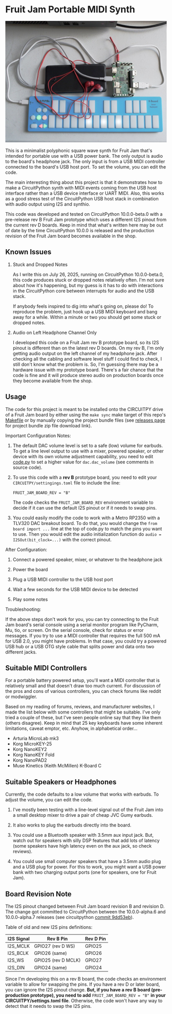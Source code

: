 <!-- SPDX-License-Identifier: MIT -->
<!-- SPDX-FileCopyrightText: Copyright 2025 Sam Blenny -->
# Fruit Jam Portable MIDI Synth

![photo of portable MIDI synth setup](fruit-jam-portable-midi-synth.jpeg)

This is a minimalist polyphonic square wave synth for Fruit Jam that's intended
for portable use with a USB power bank. The only output is audio to the board's
headphone jack. The only input is from a USB MIDI controller connected to the
board's USB host port. To set the volume, you can edit the code.

The main interesting thing about this project is that it demonstrates how to
make a CircuitPython synth with MIDI events coming from the USB host interface
rather than a USB device interface or UART MIDI. Also, this works as a good
stress test of the CircuitPython USB host stack in combination with audio
output using I2S and synthio.

This code was developed and tested on CircuitPython 10.0.0-beta.0 with a
pre-release rev B Fruit Jam prototype which uses a different I2S pinout from
the current rev D boards. Keep in mind that what's written here may be out of
date by the time CircuitPython 10.0.0 is released and the production revision
of the Fruit Jam board becomes available in the shop.


## Known Issues

1. Stuck and Dropped Notes

   As I write this on July 26, 2025, running on CircuitPython 10.0.0-beta.0,
   this code produces stuck or dropped notes relatively often. I'm not sure
   about how it's happening, but my guess is it has to do with interactions in
   the CircuitPython core between interrupts for audio and the USB stack.

   If anybody feels inspired to dig into what's going on, please do! To
   reproduce the problem, just hook up a USB MIDI keyboard and bang away for a
   while. Within a minute or two you should get some stuck or dropped notes.

2. Audio on Left Headphone Channel Only

   I developed this code on a Fruit Jam rev B prototype board, so its I2S
   pinout is different than on the latest rev D boards. On my rev B, I'm only
   getting audio output on the left channel of my headphone jack. After
   checking all the cabling and software level stuff I could find to check, I
   still don't know what the problem is. So, I'm guessing there may be a
   hardware issue with my prototype board. There's a fair chance that the code
   is fine and it will produce stereo audio on production boards once they
   become available from the shop.


## Usage

The code for this project is meant to be installed onto the CIRCUITPY drive of
a Fruit Jam board by either using the `make sync` make target of this repo's
[Makefile](Makefile) or by manually copying the project bundle files (see
[releases page](https://github.com/samblenny/fruit-jam-portable-midi-synth/releases)
for project bundle zip file download link).

Important Configuration Notes:

1. The default DAC volume level is set to a safe (low) volume for earbuds. To
   get a line level output to use with a mixer, powered speaker, or other
   device with its own volume adjustment capability, you need to edit
   [code.py](code.py) to set a higher value for `dac.dac_volume` (see comments
   in source code).

2. To use this code with a **rev B** prototype board, you need to edit your
   `CIRCUITPY/settingings.toml` file to include the line:

   ```
   FRUIT_JAM_BOARD_REV = "B"
   ```

   The code checks the `FRUIT_JAM_BOARD_REV` environment variable to decide if
   it can use the default I2S pinout or if it needs to swap pins.

3. You could easily modify the code to work with a Metro RP2350 with a TLV320
   DAC breakout board. To do that, you would change the `from board import ...`
   line at the top of code.py to match the pins you want to use. Then you would
   edit the audio initialization function do `audio = I2SOut(bit_clock=...)`
   with the correct pinout.


After Configuration:

1. Connect a powered speaker, mixer, or whatever to the headphone jack

2. Power the board

3. Plug a USB MIDI controller to the USB host port

4. Wait a few seconds for the USB MIDI device to be detected

5. Play some notes


Troubleshooting:

If the above steps don't work for you, you can try connecting to the Fruit Jam
board's serial console using a serial monitor program like PyCharm, Mu, tio, or screen. On the serial console, check for status or error messages. If you try
to use a MIDI controller that requires the full 500 mA for USB 2.0, you might
have problems. In that case, you could try a powered USB hub or a USB OTG style
cable that splits power and data onto two different jacks.


## Suitable MIDI Controllers

For a portable battery powered setup, you'll want a MIDI controller that is
relatively small and that doesn't draw too much current. For discussion of the
pros and cons of various controllers, you can check forums like reddit or
modwiggler.

Based on my reading of forums, reviews, and manufacturer websites, I made the
list below with some controllers that might be suitable. I've only tried a
couple of these, but I've seen people online say that they like them (others
disagree). Keep in mind that 25 key keyboards have some inherent limitations,
caveat emptor, etc. Anyhow, in alphabetical order...

- Arturia MicroLab mk3
- Korg MicroKEY-25
- Korg NanoKEY2
- Korg NanoKEY Fold
- Korg NanoPAD2
- Muse Kinetics (Keith McMillen) K-Board C


## Suitable Speakers or Headphones

Currently, the code defaults to a low volume that works with earbuds. To adjust
the volume, you can edit the code.

1. I've mostly been testing with a line-level signal out of the Fruit Jam
   into a small desktop mixer to drive a pair of cheap JVC Gumy earbuds.

2. It also works to plug the earbuds directly into the board.

3. You could use a Bluetooth speaker with 3.5mm aux input jack. But, watch out
   for speakers with silly DSP features that add lots of latency (some speakers
   have high latency even on the aux jack, so check reviews).

4. You could use small computer speakers that have a 3.5mm audio plug and a USB
   plug for power. For this to work, you might want a USB power bank with two
   charging output ports (one for speakers, one for Fruit Jam).


## Board Revision Note

The I2S pinout changed between Fruit Jam board revision B and revision D. The
change got committed to CircuitPython between the 10.0.0-alpha.6 and
10.0.0-alpha.7 releases (see circuitpython
[commit 9dd53eb](https://github.com/adafruit/circuitpython/commit/9dd53eb6c34994dc7ef7e2a4f21dfd7c7d8dbbd9)).

Table of old and new I2S pins definitions:

| I2S Signal | Rev B Pin           | Rev D Pin |
| ---------- | ------------------- | --------- |
| I2S_MCLK   | GPIO27 (rev D WS)   | GPIO25    |
| I2S_BCLK   | GPIO26 (same)       | GPIO26    |
| I2S_WS     | GPIO25 (rev D MCLK) | GPIO27    |
| I2S_DIN    | GPIO24 (same)       | GPIO24    |

Since I'm developing this on a rev B board, the code checks an environment
variable to allow for swapping the pins.  If you have a rev D or later board,
you can ignore the I2S pinout change. **But, if you have a rev B board
(pre-production prototype), you need to add** `FRUIT_JAM_BOARD_REV = "B"` **in
your CIRCUITPY/settings.toml file**. Otherwise, the code won't have any way to
detect that it needs to swap the I2S pins.
